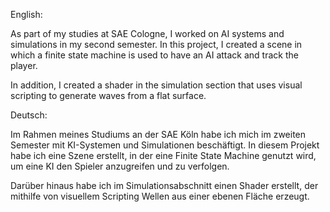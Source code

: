 English:

As part of my studies at SAE Cologne, I worked on AI systems and simulations in my second semester. In this project, I created a scene in which a finite state machine is used to have an AI attack and track the player.

In addition, I created a shader in the simulation section that uses visual scripting to generate waves from a flat surface.

Deutsch:

Im Rahmen meines Studiums an der SAE Köln habe ich mich im zweiten Semester mit KI-Systemen und Simulationen beschäftigt. In diesem Projekt habe ich eine Szene erstellt, in der eine Finite State Machine genutzt wird, um eine KI den Spieler anzugreifen und zu verfolgen.

Darüber hinaus habe ich im Simulationsabschnitt einen Shader erstellt, der mithilfe von visuellem Scripting Wellen aus einer ebenen Fläche erzeugt.
